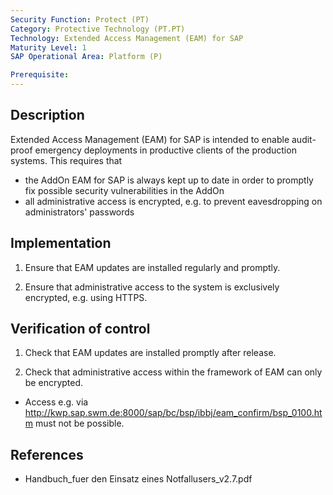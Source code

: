 ```yaml
---
Security Function: Protect (PT)
Category: Protective Technology (PT.PT)
Technology: Extended Access Management (EAM) for SAP
Maturity Level: 1
SAP Operational Area: Platform (P)

Prerequisite: 
---
```


## Description

Extended Access Management (EAM) for SAP is intended to enable audit-proof emergency deployments in productive clients of the production systems. This requires that
- the AddOn EAM for SAP is always kept up to date in order to promptly fix possible security vulnerabilities in the AddOn
- all administrative access is encrypted, e.g. to prevent eavesdropping on administrators' passwords


## Implementation

1. Ensure that EAM updates are installed regularly and promptly.

2. Ensure that administrative access to the system is exclusively encrypted, e.g. using HTTPS.


## Verification of control

1. Check that EAM updates are installed promptly after release.

2. Check that administrative access within the framework of EAM can only be encrypted.
- Access e.g. via http://kwp.sap.swm.de:8000/sap/bc/bsp/ibbj/eam_confirm/bsp_0100.htm must not be possible.


## References
* Handbuch_fuer den Einsatz eines Notfallusers_v2.7.pdf

